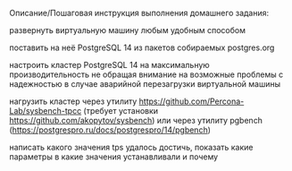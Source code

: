 Описание/Пошаговая инструкция выполнения домашнего задания:

развернуть виртуальную машину любым удобным способом

поставить на неё PostgreSQL 14 из пакетов собираемых postgres.org

настроить кластер PostgreSQL 14 на максимальную производительность не
обращая внимание на возможные проблемы с надежностью в случае аварийной перезагрузки виртуальной машины

нагрузить кластер через утилиту
https://github.com/Percona-Lab/sysbench-tpcc (требует установки
https://github.com/akopytov/sysbench) или через утилиту pgbench (https://postgrespro.ru/docs/postgrespro/14/pgbench)

написать какого значения tps удалось достичь, показать какие параметры в какие значения устанавливали и почему